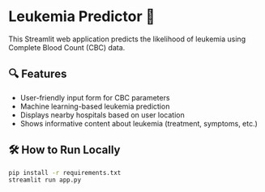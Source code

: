 # Leukemia Predictor 🧬

This Streamlit web application predicts the likelihood of leukemia using Complete Blood Count (CBC) data.

## 🔍 Features
- User-friendly input form for CBC parameters
- Machine learning-based leukemia prediction
- Displays nearby hospitals based on user location
- Shows informative content about leukemia (treatment, symptoms, etc.)

## 🛠️ How to Run Locally

```bash
pip install -r requirements.txt
streamlit run app.py
